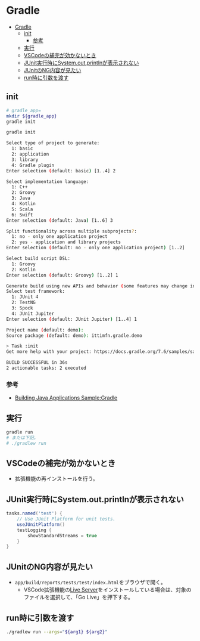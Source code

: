 # Gradle

- [Gradle](#gradle)
  - [init](#init)
    - [参考](#参考)
  - [実行](#実行)
  - [VSCodeの補完が効かないとき](#vscodeの補完が効かないとき)
  - [JUnit実行時にSystem.out.printlnが表示されない](#junit実行時にsystemoutprintlnが表示されない)
  - [JUnitのNG内容が見たい](#junitのng内容が見たい)
  - [run時に引数を渡す](#run時に引数を渡す)

## init

``` bash
# gradle_app=
mkdir ${gradle_app}
gradle init
```

``` bash
gradle init

Select type of project to generate:
  1: basic
  2: application
  3: library
  4: Gradle plugin
Enter selection (default: basic) [1..4] 2

Select implementation language:
  1: C++
  2: Groovy
  3: Java
  4: Kotlin
  5: Scala
  6: Swift
Enter selection (default: Java) [1..6] 3

Split functionality across multiple subprojects?:
  1: no - only one application project
  2: yes - application and library projects
Enter selection (default: no - only one application project) [1..2] 

Select build script DSL:
  1: Groovy
  2: Kotlin
Enter selection (default: Groovy) [1..2] 1

Generate build using new APIs and behavior (some features may change in the next minor release)? (default: no) [yes, no] 
Select test framework:
  1: JUnit 4
  2: TestNG
  3: Spock
  4: JUnit Jupiter
Enter selection (default: JUnit Jupiter) [1..4] 1

Project name (default: demo): 
Source package (default: demo): ittimfn.gradle.demo

> Task :init
Get more help with your project: https://docs.gradle.org/7.6/samples/sample_building_java_applications.html

BUILD SUCCESSFUL in 36s
2 actionable tasks: 2 executed
```

### 参考

- [Building Java Applications Sample:Gradle](https://docs.gradle.org/current/samples/sample_building_java_applications.html)

## 実行

``` bash
gradle run
# または下記。
# ./gradlew run
```

## VSCodeの補完が効かないとき

- 拡張機能の再インストールを行う。

## JUnit実行時にSystem.out.printlnが表示されない

``` groovy
tasks.named('test') {
    // Use JUnit Platform for unit tests.
    useJUnitPlatform()
    testLogging {
        showStandardStreams = true
    }
}
```

## JUnitのNG内容が見たい

- ```app/build/reports/tests/test/index.html```をブラウザで開く。
    - VSCode拡張機能の[Live Server](https://marketplace.visualstudio.com/items?itemName=ritwickdey.LiveServer)をインストールしている場合は、対象のファイルを選択して、「Go Live」を押下する。

## run時に引数を渡す

``` bash
./gradlew run --args="${arg1} ${arg2}"
```
